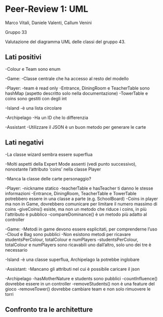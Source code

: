 # Peer-Review 1: UML

Marco Vitali, Daniele Valenti, Callum Venini

Gruppo 33

Valutazione del diagramma UML delle classi del gruppo 43.

## Lati positivi

-Colour e Team sono enum

-Game:
  -Classe centrale che ha accesso al resto del modello

-Player:
  -team è read only
  -Entrance, DiningRoom e TeacherTable sono hashMap (aspetto descritto solo nella documentazione)
  -TowerTable e coins sono gestiti con degli int

-Island
  -è una lista circolare

-Archipelago
  -Ha un ID che lo differenzia

-Assistant
  -Utilizzare il JSON è un buon metodo per generare le carte


## Lati negativi

-La classe wizard sembra essere superflua

-Molti aspetti della Expert Mode assenti (vedi punto successivo), nonostante l’attributo ‘coins’ nella classe Player

-Manca la classe delle carte personaggio?

-Player:
  -nickname statico
  -teacherTable e hasTeacher ti danno le stesse informazioni
  -Entrance, DiningRoom, TeacherTable e TowerTable potrebbero essere in una classe a parte (e.g. SchoolBoard)
  -Coins in player ma non in Game, dovrebbero comunicare per limitare il numero massimo di coins
  -giveCoins() esiste, ma non un metodo che riduce i coins, in più l'attributo è pubblico
  -compareDominance() è un metodo più adatto al controller

-Game:
  -Metodi in game devono essere esplicitati, per comprenderne l’uso
  -Cloud e Bag sono pubblici
  -Non esistono metodi per ricavare studentsPerColour, totalColour e numPlayers
  -studentsPerColour, totalColour e numPlayers sono ricavabili uno dall’altro, solo uno dei tre è necessario

-Island
  -è una classe superflua, Archipelago la potrebbe inglobare

-Assistant:
  -Mancano gli attributi nel cui è possibile caricare il json

-Archipelago
  -hasMotherNature e students sono pubblici
  -countInfluence() dovrebbe essere in un controller
  -removeStudents() non è una feature del gioco
  -removeTower() dovrebbe cambiare team e non solo rimuovere le torri


## Confronto tra le architetture
